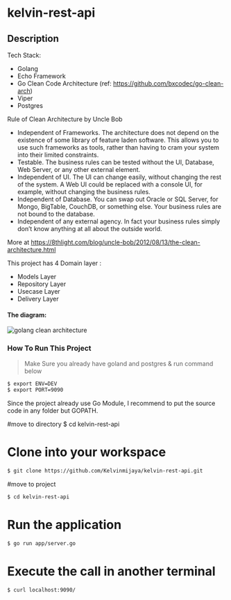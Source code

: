 # kelvin-rest-api

## Description

Tech Stack:

- Golang
- Echo Framework
- Go Clean Code Architecture (ref: https://github.com/bxcodec/go-clean-arch)
- Viper
- Postgres

Rule of Clean Architecture by Uncle Bob

- Independent of Frameworks. The architecture does not depend on the existence
  of some library of feature laden software. This allows you to use such
  frameworks as tools, rather than having to cram your system into their limited
  constraints.
- Testable. The business rules can be tested without the UI, Database, Web
  Server, or any other external element.
- Independent of UI. The UI can change easily, without changing the rest of the
  system. A Web UI could be replaced with a console UI, for example, without
  changing the business rules.
- Independent of Database. You can swap out Oracle or SQL Server, for Mongo,
  BigTable, CouchDB, or something else. Your business rules are not bound to the
  database.
- Independent of any external agency. In fact your business rules simply don’t
  know anything at all about the outside world.

More at
https://8thlight.com/blog/uncle-bob/2012/08/13/the-clean-architecture.html

This project has 4 Domain layer :

- Models Layer
- Repository Layer
- Usecase Layer
- Delivery Layer

#### The diagram:

![golang clean architecture](https://github.com/bxcodec/go-clean-arch/raw/master/clean-arch.png)

### How To Run This Project

> Make Sure you already have goland and postgres & run command below
```bash
$ export ENV=DEV 
$ export PORT=9090 
```

Since the project already use Go Module, I recommend to put the source code in
any folder but GOPATH.

#move to directory $ cd kelvin-rest-api

# Clone into your workspace

```bash
$ git clone https://github.com/Kelvinmijaya/kelvin-rest-api.git
```

#move to project

```bash
$ cd kelvin-rest-api
```

# Run the application

```bash
$ go run app/server.go
```

# Execute the call in another terminal

```bash
$ curl localhost:9090/
```
